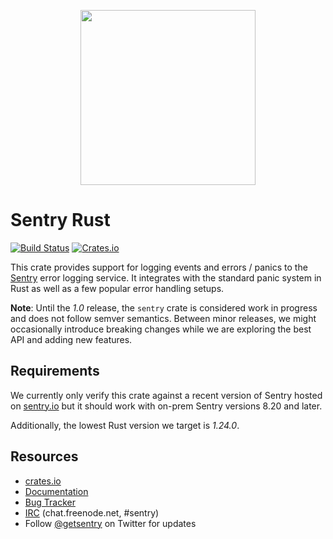 <p align="center">
  <a href="https://sentry.io" target="_blank" align="center">
    <img src="https://sentry-brand.storage.googleapis.com/sentry-logo-black.png" width="280">
  </a>
  <br />
</p>

# Sentry Rust

[![Build Status](https://travis-ci.org/getsentry/sentry-rust.svg?branch=master)](https://travis-ci.org/getsentry/sentry-rust)
[![Crates.io](https://img.shields.io/crates/v/sentry.svg?style=flat)](https://crates.io/crates/sentry)

This crate provides support for logging events and errors / panics to the
[Sentry](https://sentry.io/) error logging service. It integrates with the
standard panic system in Rust as well as a few popular error handling setups.

**Note**: Until the _1.0_ release, the `sentry` crate is considered work in
progress and does not follow semver semantics. Between minor releases, we might
occasionally introduce breaking changes while we are exploring the best API and
adding new features.

## Requirements

We currently only verify this crate against a recent version of Sentry hosted on
[sentry.io](https://sentry.io/) but it should work with on-prem Sentry versions
8.20 and later.

Additionally, the lowest Rust version we target is _1.24.0_.

## Resources

- [crates.io](https://crates.io/crates/sentry)
- [Documentation](https://docs.rs/sentry)
- [Bug Tracker](https://github.com/getsentry/sentry-rust/issues)
- [IRC](irc://chat.freenode.net/sentry) (chat.freenode.net, #sentry)
- Follow [@getsentry](https://twitter.com/getsentry) on Twitter for updates
